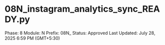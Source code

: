 # 08N_instagram_analytics_sync_READY.py

Phase: 8
Module: N
Prefix: 08N_
Status: Approved
Last Updated: July 28, 2025 6:59 PM (GMT+5:30)
